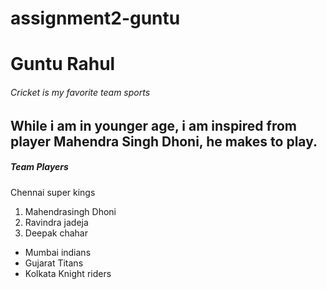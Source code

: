 # assignment2-guntu
# Guntu Rahul
###### Cricket is my favorite team sports
While i am in younger age, i am inspired from player **Mahendra Singh Dhoni**, he makes to **play**. 
---
##### Team Players
Chennai super kings
1. Mahendrasingh Dhoni
2. Ravindra jadeja
3. Deepak chahar
- Mumbai indians
- Gujarat Titans
- Kolkata Knight riders